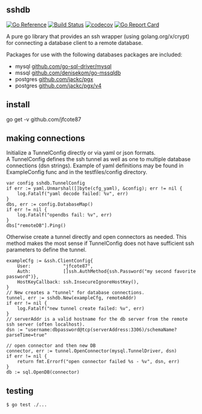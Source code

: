 ## sshdb

[![Go Reference](https://pkg.go.dev/badge/github.com/jfcote87/sshdb.svg)](https://pkg.go.dev/github.com/jfcote87/sshdb) [![Build Status](https://app.travis-ci.com/jfcote87/sshdb.svg?branch=main)](https://app.travis-ci.com/jfcote87/sshdb) [![codecov](https://codecov.io/gh/jfcote87/sshdb/branch/main/graph/badge.svg?token=6WUH2GPZ0T)](https://codecov.io/gh/jfcote87/sshdb) [![Go Report Card](https://goreportcard.com/badge/github.com/jfcote87/sshdb)](https://goreportcard.com/report/github.com/jfcote87/sshdb)


A pure go library that provides an ssh wrapper (using golang.org/x/crypt) for connecting a database client to a remote database. 

Packages for use with the following databases packages are included:

- mysql [github.com/go-sql-driver/mysql](https://pkg.go.dev/github.com/go-sql-driver/mysql)
- mssql [github.com/denisekom/go-mssqldb](https://pkg.go.dev/github.com/denisenkom/go-mssqldb)
- postgres [github.com/jackc/pgx](https://pkg.go.dev/github.com/jackc/pgx)
- postgres [github.com/jackc/pgx/v4](https://pkg.go.dev/github.com/jackc/pgx/v4)

## install

go get -v github.com/jfcote87

## making connections

Initialize a TunnelConfig directly or via yaml or json formats.  
A TunnelConfig defines the ssh tunnel as well as one to multiple
database connections (dsn strings).  Example of yaml definitions
may be found in ExampleConfig func and in the testfiles/config directory.

	var config sshdb.TunnelConfig
	if err := yaml.Unmarshal([]byte(cfg_yaml), &config); err != nil {
		log.Fatalf("yaml decode failed: %v", err)
	}
	dbs, err := config.DatabaseMap()
	if err != nil {
		log.Fatalf("opendbs fail: %v", err)
	}
	dbs["remoteDB"].Ping()


Otherwise create a tunnel directly and open connectors as needed.  This method
makes the most sense if TunnelConfig does not have sufficient ssh parameters to 
define the tunnel.

	exampleCfg := &ssh.ClientConfig{
		User:            "jfcote87",
		Auth:            []ssh.AuthMethod{ssh.Password("my second favorite password")},
		HostKeyCallback: ssh.InsecureIgnoreHostKey(),
	}
	// New creates a "tunnel" for database connections.
	tunnel, err := sshdb.New(exampleCfg, remoteAddr)
	if err != nil {
		log.Fatalf("new tunnel create failed: %v", err)
	}
    // serverAddr is a valid hostname for the db server from the remote ssh server (often localhost).
	dsn := "username:dbpassword@tcp(serverAddress:3306)/schemaName?parseTime=true"

	// open connector and then new DB
	connector, err := tunnel.OpenConnector(mysql.TunnelDriver, dsn)
	if err != nil {
		return fmt.Errorf("open connector failed %s - %v", dsn, err)
	}
	db := sql.OpenDB(connector)

## testing

    $ go test ./...






